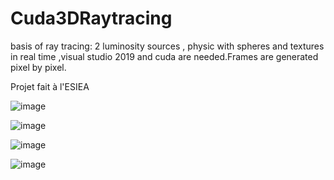 # Cuda3DRaytracing
basis of ray tracing:  2 luminosity sources , physic with spheres and textures in real time ,visual studio 2019 and cuda are needed.Frames are generated pixel by pixel.

Projet fait à l'ESIEA

![image](https://user-images.githubusercontent.com/56161715/131216646-49cc07a8-ad8c-47b4-83ed-eddc4086a498.png)

![image](https://user-images.githubusercontent.com/56161715/131216679-b8eb0f9c-3590-4fa5-b0f5-e7d0a9b47782.png)

![image](https://user-images.githubusercontent.com/56161715/131216704-57fdb39e-da52-4357-a798-baa1a3d7b8a1.png)

![image](https://user-images.githubusercontent.com/56161715/131217185-3d329b8b-ae35-4ee8-b4b5-9edc1e6c2372.png)
